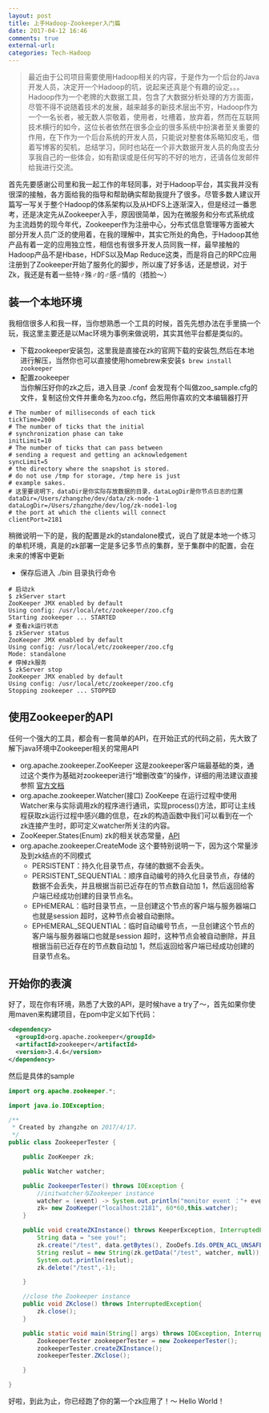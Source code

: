 ```yaml
---
layout: post
title: 上手Hadoop-Zookeeper入门篇
date: 2017-04-12 16:46
comments: true
external-url:
categories: Tech-Hadoop
---
```


> 最近由于公司项目需要使用Hadoop相关的内容，于是作为一个后台的Java开发人员，决定开一个Hadoop的坑，说起来还真是个有趣的设定。。。  
> Hadoop作为一个老牌的大数据工具，包含了大数据分析处理的方方面面，尽管不得不说随着技术的发展，越来越多的新技术层出不穷，Hadoop作为一个一名长者，被无数人崇敬着，使用者，吐槽着，放弃着，然而在互联网技术横行的如今，这位长者依然在很多企业的很多系统中扮演者至关重要的作用，在下作为一个后台系统的开发人员，只能说对整套体系略知皮毛，借着写博客的契机，总结学习，同时也站在一个非大数据开发人员的角度去分享我自己的一些体会，如有勘误或是任何写的不好的地方，还请各位发邮件给我进行交流。  

首先先要感谢公司里和我一起工作的年轻同事，对于Hadoop平台，其实我并没有很深的接触，各方面给我的指导和帮助确实帮助我提升了很多。尽管多数人建议开篇写一写关于整个Hadoop的体系架构以及从HDFS上逐渐深入，但是经过一番思考，还是决定先从Zookeeper入手，原因很简单，因为在微服务和分布式系统成为主流趋势的现今年代，Zookeeper作为注册中心，分布式信息管理等方面被大部分开发人员广泛的使用着，在我的理解中，其实它所处的角色，于Hadoop其他产品有着一定的应用独立性，相信也有很多开发人员同我一样，最早接触的Hadoop产品不是Hbase，HDFS以及Map Reduce这类，而是将自己的RPC应用注册到了Zookeeper开始了服务化的脚步，所以废了好多话，还是想说，对于Zk，我还是有着一些特♂殊♂的♂感♂情的（捂脸～）

## 装一个本地环境
我相信很多人和我一样，当你想熟悉一个工具的时候，首先先想办法在手里搞一个玩，我这里主要还是以Mac环境为事例来做说明，其实其他平台都是类似的。
- 下载zookeeper安装包，这里我是直接在zk的官网下载的安装包,然后在本地进行解压，当然你也可以直接使用homebrew来安装```$ brew install zookeeper```
- 配置zookeeper  
  当你解压好你的zk之后，进入目录 ./conf 会发现有个叫做zoo_sample.cfg的文件，复制这份文件并重命名为zoo.cfg，然后用你喜欢的文本编辑器打开  
```
# The number of milliseconds of each tick
tickTime=2000
# The number of ticks that the initial
# synchronization phase can take
initLimit=10
# The number of ticks that can pass between
# sending a request and getting an acknowledgement
syncLimit=5
# the directory where the snapshot is stored.
# do not use /tmp for storage, /tmp here is just
# example sakes.
# 这里要说明下，dataDir是你实际存放数据的目录，dataLogDir是你节点日志的位置
dataDir=/Users/zhangzhe/dev/data/zk-node-1
dataLogDir=/Users/zhangzhe/dev/log/zk-node1-log
# the port at which the clients will connect
clientPort=2181
```  
  稍微说明一下的是，我的配置是zk的standalone模式，说白了就是本地一个练习的单机环境，真是的zk部署一定是多记多节点的集群，至于集群中的配置，会在未来的博客中更新
- 保存后进入 ./bin 目录执行命令
```
# 启动zk
$ zkServer start
ZooKeeper JMX enabled by default
Using config: /usr/local/etc/zookeeper/zoo.cfg
Starting zookeeper ... STARTED
# 查看zk运行状态
$ zkServer status
ZooKeeper JMX enabled by default
Using config: /usr/local/etc/zookeeper/zoo.cfg
Mode: standalone
# 停掉zk服务
$ zkServer stop
ZooKeeper JMX enabled by default
Using config: /usr/local/etc/zookeeper/zoo.cfg
Stopping zookeeper ... STOPPED
```

## 使用Zookeeper的API
任何一个强大的工具，都会有一套简单的API，在开始正式的代码之前，先大致了解下java环境中Zookeeper相关的常用API
- org.apache.zookeeper.ZooKeeper
  这是zookeeper客户端最基础的类，通过这个类作为基础对zookeeper进行“增删改查”的操作，详细的用法建议直接参照 [官方文档](http://zookeeper.apache.org/doc/r3.4.5/api/org/apache/zookeeper/ZooKeeper.html)
- org.apache.zookeeper.Watcher(接口)
  ZooKeepe 在运行过程中使用 Watcher来与实际调用zk的程序进行通讯，实现process()方法，即可让主线程获取zk运行过程中感兴趣的信息，在zk的构造函数中我们可以看到在一个zk连接产生时，即可定义watcher所关注的内容。
- ZooKeeper.States(Enum) zk的相关状态常量，[API](http://zookeeper.apache.org/doc/r3.4.5/api/org/apache/zookeeper/ZooKeeper.States.html)
- org.apache.zookeeper.CreateMode
  这个要特别说明一下，因为这个常量涉及到zk结点的不同模式
  - PERSISTENT：持久化目录节点，存储的数据不会丢失。
  - PERSISTENT_SEQUENTIAL：顺序自动编号的持久化目录节点，存储的数据不会丢失，并且根据当前已近存在的节点数自动加 1，然后返回给客户端已经成功创建的目录节点名。
  - EPHEMERAL：临时目录节点，一旦创建这个节点的客户端与服务器端口也就是session 超时，这种节点会被自动删除。
  - EPHEMERAL_SEQUENTIAL：临时自动编号节点，一旦创建这个节点的客户端与服务器端口也就是session 超时，这种节点会被自动删除，并且根据当前已近存在的节点数自动加 1，然后返回给客户端已经成功创建的目录节点名。

## 开始你的表演
好了，现在你有环境，熟悉了大致的API，是时候have a try了～，首先如果你使用maven来构建项目，在pom中定义如下代码：
```xml
<dependency>
  <groupId>org.apache.zookeeper</groupId>
  <artifactId>zookeeper</artifactId>
  <version>3.4.6</version>
</dependency>
```
然后是具体的sample
```Java
import org.apache.zookeeper.*;

import java.io.IOException;

/**
 * Created by zhangzhe on 2017/4/17.
 */
public class ZookeeperTester {

    public ZooKeeper zk;

    public Watcher watcher;

    public ZookeeperTester() throws IOException {
        //initwatcher与Zookeeper instance
        watcher = (event) -> System.out.println("monitor event ："+ event.toString());
        zk= new ZooKeeper("localhost:2181", 60*60,this.watcher);
    }

    public void createZKInstance() throws KeeperException, InterruptedException {
        String data = "see you!";
        zk.create("/test", data.getBytes(), ZooDefs.Ids.OPEN_ACL_UNSAFE, CreateMode.PERSISTENT);
        String reslut = new String(zk.getData("/test", watcher, null));
        System.out.println(reslut);
        zk.delete("/test",-1);

    }

    //close the Zookeeper instance
    public void ZKclose() throws InterruptedException{
        zk.close();
    }

    public static void main(String[] args) throws IOException, InterruptedException, KeeperException {
        ZookeeperTester zookeeperTester = new ZookeeperTester();
        zookeeperTester.createZKInstance();
        zookeeperTester.ZKclose();

    }

}
```
好啦，到此为止，你已经跑了你的第一个zk应用了！～ Hello World！
